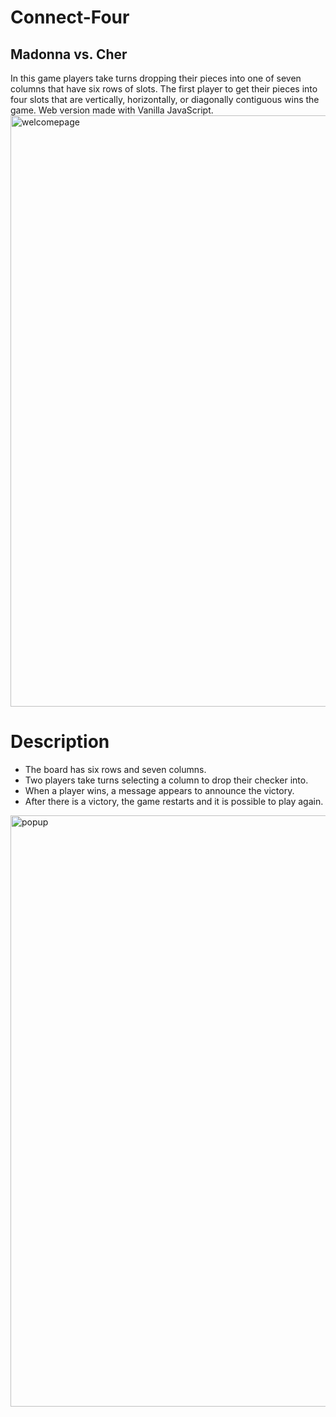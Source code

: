 # Connect-Four
## Madonna vs. Cher
In this game players take turns dropping their pieces into one of seven columns that have six rows of slots. The first player to get their pieces into four slots that are vertically, horizontally, or diagonally contiguous wins the game. Web version made with Vanilla JavaScript.
<img width="946" alt="welcomepage" src="https://user-images.githubusercontent.com/50359290/66086258-c9bb3600-e573-11e9-8408-3d70343175ee.png">

# Description
- The board has six rows and seven columns.
- Two players take turns selecting a column to drop their checker into.
- When a player wins, a message appears to announce the victory.
- After there is a victory, the game restarts and it is possible to play again. 
<img width="946" alt="popup" src="https://user-images.githubusercontent.com/50359290/66087114-99c16200-e576-11e9-8536-4b4bab649bd9.png">


